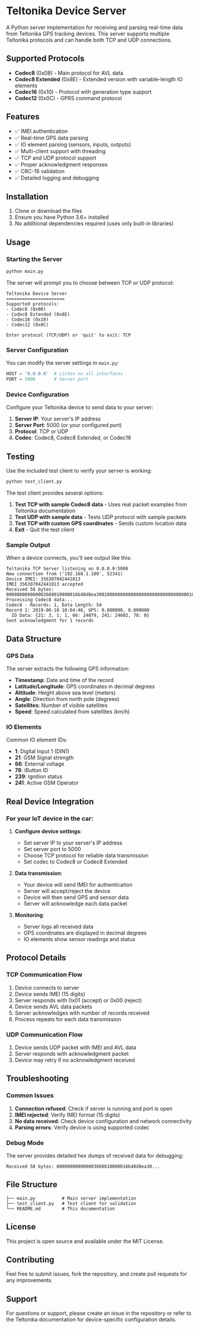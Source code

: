 # Teltonika Device Server

A Python server implementation for receiving and parsing real-time data from Teltonika GPS tracking devices. This server supports multiple Teltonika protocols and can handle both TCP and UDP connections.

## Supported Protocols

- **Codec8** (0x08) - Main protocol for AVL data
- **Codec8 Extended** (0x8E) - Extended version with variable-length IO elements
- **Codec16** (0x10) - Protocol with generation type support
- **Codec12** (0x0C) - GPRS command protocol

## Features

- ✅ IMEI authentication
- ✅ Real-time GPS data parsing
- ✅ IO element parsing (sensors, inputs, outputs)
- ✅ Multi-client support with threading
- ✅ TCP and UDP protocol support
- ✅ Proper acknowledgment responses
- ✅ CRC-16 validation
- ✅ Detailed logging and debugging

## Installation

1. Clone or download the files
2. Ensure you have Python 3.6+ installed
3. No additional dependencies required (uses only built-in libraries)

## Usage

### Starting the Server

```bash
python main.py
```

The server will prompt you to choose between TCP or UDP protocol:

```
Teltonika Device Server
======================
Supported protocols:
- Codec8 (0x08)
- Codec8 Extended (0x8E)
- Codec16 (0x10)
- Codec12 (0x0C)

Enter protocol (TCP/UDP) or 'quit' to exit: TCP
```

### Server Configuration

You can modify the server settings in `main.py`:

```python
HOST = '0.0.0.0'  # Listen on all interfaces
PORT = 5000       # Server port
```

### Device Configuration

Configure your Teltonika device to send data to your server:

1. **Server IP**: Your server's IP address
2. **Server Port**: 5000 (or your configured port)
3. **Protocol**: TCP or UDP
4. **Codec**: Codec8, Codec8 Extended, or Codec16

## Testing

Use the included test client to verify your server is working:

```bash
python test_client.py
```

The test client provides several options:

1. **Test TCP with sample Codec8 data** - Uses real packet examples from Teltonika documentation
2. **Test UDP with sample data** - Tests UDP protocol with sample packets
3. **Test TCP with custom GPS coordinates** - Sends custom location data
4. **Exit** - Quit the test client

### Sample Output

When a device connects, you'll see output like this:

```
Teltonika TCP Server listening on 0.0.0.0:5000
New connection from ('192.168.1.100', 52341)
Device IMEI: 356307042441013
IMEI 356307042441013 accepted
Received 58 bytes: 000000000000003608010000016b40d8ea30010000000000000000000000000000000105021503010101425e0f01f10000601a014e0000000000000000010000c7cf
Processing Codec8 data...
Codec8 - Records: 1, Data Length: 54
Record 1: 2019-06-10 10:04:46, GPS: 0.000000, 0.000000
  IO Data: {21: 3, 1: 1, 66: 24079, 241: 24602, 78: 0}
Sent acknowledgment for 1 records
```

## Data Structure

### GPS Data

The server extracts the following GPS information:

- **Timestamp**: Date and time of the record
- **Latitude/Longitude**: GPS coordinates in decimal degrees
- **Altitude**: Height above sea level (meters)
- **Angle**: Direction from north pole (degrees)
- **Satellites**: Number of visible satellites
- **Speed**: Speed calculated from satellites (km/h)

### IO Elements

Common IO element IDs:

- **1**: Digital Input 1 (DIN1)
- **21**: GSM Signal strength
- **66**: External voltage
- **78**: iButton ID
- **239**: Ignition status
- **241**: Active GSM Operator

## Real Device Integration

### For your IoT device in the car:

1. **Configure device settings**:

   - Set server IP to your server's IP address
   - Set server port to 5000
   - Choose TCP protocol for reliable data transmission
   - Set codec to Codec8 or Codec8 Extended

2. **Data transmission**:

   - Your device will send IMEI for authentication
   - Server will accept/reject the device
   - Device will then send GPS and sensor data
   - Server will acknowledge each data packet

3. **Monitoring**:
   - Server logs all received data
   - GPS coordinates are displayed in decimal degrees
   - IO elements show sensor readings and status

## Protocol Details

### TCP Communication Flow

1. Device connects to server
2. Device sends IMEI (15 digits)
3. Server responds with 0x01 (accept) or 0x00 (reject)
4. Device sends AVL data packets
5. Server acknowledges with number of records received
6. Process repeats for each data transmission

### UDP Communication Flow

1. Device sends UDP packet with IMEI and AVL data
2. Server responds with acknowledgment packet
3. Device may retry if no acknowledgment received

## Troubleshooting

### Common Issues

1. **Connection refused**: Check if server is running and port is open
2. **IMEI rejected**: Verify IMEI format (15 digits)
3. **No data received**: Check device configuration and network connectivity
4. **Parsing errors**: Verify device is using supported codec

### Debug Mode

The server provides detailed hex dumps of received data for debugging:

```
Received 58 bytes: 000000000000003608010000016b40d8ea30...
```

## File Structure

```
├── main.py          # Main server implementation
├── test_client.py   # Test client for validation
└── README.md        # This documentation
```

## License

This project is open source and available under the MIT License.

## Contributing

Feel free to submit issues, fork the repository, and create pull requests for any improvements.

## Support

For questions or support, please create an issue in the repository or refer to the Teltonika documentation for device-specific configuration details.

